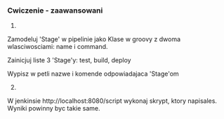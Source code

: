 ### Cwiczenie - zaawansowani

1. 

Zamodeluj 'Stage' w pipelinie jako Klase w groovy z dwoma wlasciwosciami: name i command.

Zainicjuj liste 3 'Stage'y: test, build, deploy

Wypisz w petli nazwe i komende odpowiadajaca 'Stage'om


2. 

W jenkinsie http://localhost:8080/script wykonaj skrypt, ktory napisales. Wyniki powinny byc takie same.